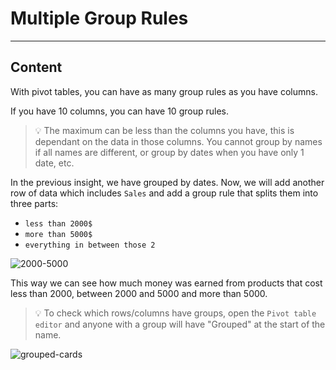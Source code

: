 ﻿---
author: Stefan-Stojanovic

type: normal

category: how-to

---

# Multiple Group Rules

---
## Content

With pivot tables, you can have as many group rules as you have columns.

If you have 10 columns, you can have 10 group rules.

> 💡 The maximum can be less than the columns you have, this is dependant on the data in those columns. You cannot group by names if all names are different, or group by dates when you have only 1 date, etc.

In the previous insight, we have grouped by dates. Now, we will add another row of data which includes `Sales` and add a group rule that splits them into three parts:
- `less than 2000$`
- `more than 5000$`
- `everything in between those 2`

![2000-5000](https://img.enkipro.com/202fb00ba256637506a72cfcbf1e21ad.png)

This way we can see how much money was earned from products that cost less than 2000, between 2000 and 5000 and more than 5000.

> 💡 To check which rows/columns have groups, open the `Pivot table editor` and anyone with a group will have "Grouped" at the start of the name. 

![grouped-cards](https://img.enkipro.com/69310ae8ddb71504fc9a71f8ed22e17d.png)